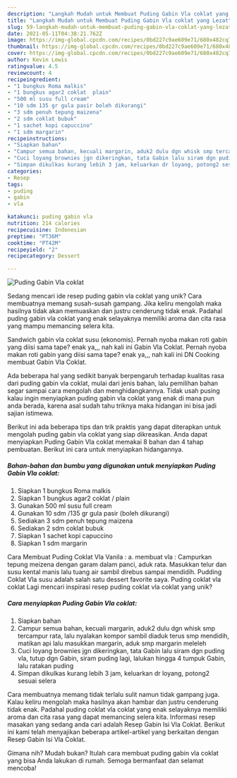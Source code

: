 ```yaml
---
description: "Langkah Mudah untuk Membuat Puding Gabin Vla coklat yang Lezat"
title: "Langkah Mudah untuk Membuat Puding Gabin Vla coklat yang Lezat"
slug: 59-langkah-mudah-untuk-membuat-puding-gabin-vla-coklat-yang-lezat
date: 2021-05-11T04:38:21.762Z
image: https://img-global.cpcdn.com/recipes/0bd227c9ae609e71/680x482cq70/puding-gabin-vla-coklat-foto-resep-utama.jpg
thumbnail: https://img-global.cpcdn.com/recipes/0bd227c9ae609e71/680x482cq70/puding-gabin-vla-coklat-foto-resep-utama.jpg
cover: https://img-global.cpcdn.com/recipes/0bd227c9ae609e71/680x482cq70/puding-gabin-vla-coklat-foto-resep-utama.jpg
author: Kevin Lewis
ratingvalue: 4.5
reviewcount: 4
recipeingredient:
- "1 bungkus Roma malkis"
- "1 bungkus agar2 coklat  plain"
- "500 ml susu full cream"
- "10 sdm 135 gr gula pasir boleh dikurangi"
- "3 sdm penuh tepung maizena"
- "2 sdm coklat bubuk"
- "1 sachet kopi capuccino"
- "1 sdm margarin"
recipeinstructions:
- "Siapkan bahan"
- "Campur semua bahan, kecuali margarin, aduk2 dulu dgn whisk smp tercampur rata, lalu nyalakan kompor sambil diaduk terus smp mendidih, matikan api lalu masukkan margarin, aduk smp margarin meleleh"
- "Cuci loyang brownies jgn dikeringkan, tata Gabin lalu siram dgn puding vla, tutup dgn Gabin, siram puding lagi, lalukan hingga 4 tumpuk Gabin, lalu ratakan puding"
- "Simpan dikulkas kurang lebih 3 jam, keluarkan dr loyang, potong2 sesuai selera"
categories:
- Resep
tags:
- puding
- gabin
- vla

katakunci: puding gabin vla 
nutrition: 214 calories
recipecuisine: Indonesian
preptime: "PT36M"
cooktime: "PT42M"
recipeyield: "2"
recipecategory: Dessert

---
```



![Puding Gabin Vla coklat](https://img-global.cpcdn.com/recipes/0bd227c9ae609e71/680x482cq70/puding-gabin-vla-coklat-foto-resep-utama.jpg)

Sedang mencari ide resep puding gabin vla coklat yang unik? Cara membuatnya memang susah-susah gampang. Jika keliru mengolah maka hasilnya tidak akan memuaskan dan justru cenderung tidak enak. Padahal puding gabin vla coklat yang enak selayaknya memiliki aroma dan cita rasa yang mampu memancing selera kita.

Sandwich gabin vla coklat susu (ekonomis). Pernah nyoba makan roti gabin yang diisi sama tape? enak ya,,, nah kali ini Gabin Vla Coklat. Pernah nyoba makan roti gabin yang diisi sama tape? enak ya,,, nah kali ini DN Cooking membuat Gabin Vla Coklat.

Ada beberapa hal yang sedikit banyak berpengaruh terhadap kualitas rasa dari puding gabin vla coklat, mulai dari jenis bahan, lalu pemilihan bahan segar sampai cara mengolah dan menghidangkannya. Tidak usah pusing kalau ingin menyiapkan puding gabin vla coklat yang enak di mana pun anda berada, karena asal sudah tahu triknya maka hidangan ini bisa jadi sajian istimewa.


Berikut ini ada beberapa tips dan trik praktis yang dapat diterapkan untuk mengolah puding gabin vla coklat yang siap dikreasikan. Anda dapat menyiapkan Puding Gabin Vla coklat memakai 8 bahan dan 4 tahap pembuatan. Berikut ini cara untuk menyiapkan hidangannya.

<!--inarticleads1-->

##### Bahan-bahan dan bumbu yang digunakan untuk menyiapkan Puding Gabin Vla coklat:

1. Siapkan 1 bungkus Roma malkis
1. Siapkan 1 bungkus agar2 coklat / plain
1. Gunakan 500 ml susu full cream
1. Gunakan 10 sdm /135 gr gula pasir (boleh dikurangi)
1. Sediakan 3 sdm penuh tepung maizena
1. Sediakan 2 sdm coklat bubuk
1. Siapkan 1 sachet kopi capuccino
1. Siapkan 1 sdm margarin


Cara Membuat Puding Coklat Vla Vanila : a. membuat vla : Campurkan tepung meizena dengan garam dalam panci, aduk rata. Masukkan telur dan susu kental manis lalu tuang air sambil direbus sampai mendidih. Pudding Coklat Vla susu adalah salah satu dessert favorite saya. Puding coklat vla coklat Lagi mencari inspirasi resep puding coklat vla coklat yang unik? 

<!--inarticleads2-->

##### Cara menyiapkan Puding Gabin Vla coklat:

1. Siapkan bahan
1. Campur semua bahan, kecuali margarin, aduk2 dulu dgn whisk smp tercampur rata, lalu nyalakan kompor sambil diaduk terus smp mendidih, matikan api lalu masukkan margarin, aduk smp margarin meleleh
1. Cuci loyang brownies jgn dikeringkan, tata Gabin lalu siram dgn puding vla, tutup dgn Gabin, siram puding lagi, lalukan hingga 4 tumpuk Gabin, lalu ratakan puding
1. Simpan dikulkas kurang lebih 3 jam, keluarkan dr loyang, potong2 sesuai selera


Cara membuatnya memang tidak terlalu sulit namun tidak gampang juga. Kalau keliru mengolah maka hasilnya akan hambar dan justru cenderung tidak enak. Padahal puding coklat vla coklat yang enak selayaknya memiliki aroma dan cita rasa yang dapat memancing selera kita. Informasi resep masakan yang sedang anda cari adalah Resep Gabin Isi Vla Coklat. Berikut ini kami telah menyajikan beberapa artikel-artikel yang berkaitan dengan Resep Gabin Isi Vla Coklat. 

Gimana nih? Mudah bukan? Itulah cara membuat puding gabin vla coklat yang bisa Anda lakukan di rumah. Semoga bermanfaat dan selamat mencoba!
